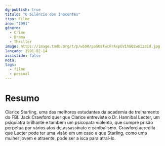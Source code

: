 ```yaml
---
dg-publish: true
titulo: "O Silêncio dos Inocentes"
tipo: Filme
ano: "1991"
gênero:
  - Crime
  - Drama
  - Thriller
image: https://image.tmdb.org/t/p/w500/paGUSTwcFrAxpGV1hSQ2wsI28id.jpg
lançado: 1991-02-14
assistido: false
nota: 
tags:
  - filme
  - pessoal
---
```

# Resumo
Clarice Starling, uma das melhores estudantes da academia de treinamento do FBI. Jack Crawford quer que Clarice entreviste o Dr. Hannibal Lecter, um psiquiatra brilhante e também um psicopata violento, que cumpre prisão perpétua por vários atos de assassinato e canibalismo. Crawford acredita que Lecter pode ter uma visão em um caso e que Starling, como uma mulher jovem e atraente, pode ser a isca para atraí-lo.
